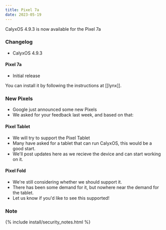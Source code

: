 ```yaml
---
title: Pixel 7a
date: 2023-05-19
---
```


CalyxOS 4.9.3 is now available for the Pixel 7a

### Changelog
* CalyxOS 4.9.3

#### Pixel 7a
* Initial release

You can install it by following the instructions at [[lynx]].

### New Pixels
* Google just announced some new Pixels
* We asked for your feedback last week, and based on that:

#### Pixel Tablet
* We will try to support the Pixel Tablet
* Many have asked for a tablet that can run CalyxOS, this would be a good start.
* We'll post updates here as we recieve the device and can start working on it.

#### Pixel Fold
* We're still considering whether we should support it.
* There has been some demand for it, but nowhere near the demand for the tablet.
* Let us know if you'd like to see this supported!

### Note

{% include install/security_notes.html %}
